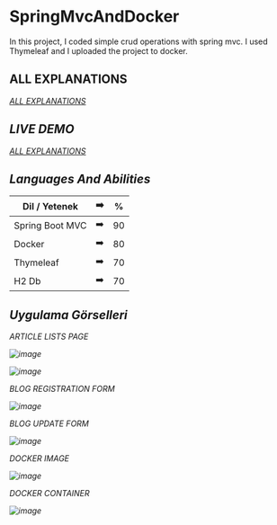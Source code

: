 # SpringMvcAndDocker
 In this project, I coded simple crud operations with spring mvc. I used Thymeleaf and I uploaded the project to docker.
 
 ## ALL EXPLANATIONS
<p><em><a href="https://bsseylcin.medium.com/spri%CC%87ng-mvc-projesi%CC%87-ve-dockera-y%C3%BCklenmesi%CC%87-7ffd815b8830">ALL EXPLANATIONS</a></br>

 ## LIVE DEMO
 <p><em><a href=" https://springbootandocker.herokuapp.com/">ALL EXPLANATIONS</a></br>
 
 ## Languages And Abilities

| Dil / Yetenek | :arrow_right: | % |
| ------------- |:-------------:|:-------------:|
| Spring Boot MVC | :arrow_right: | 90 |
| Docker | :arrow_right: | 80 |
| Thymeleaf | :arrow_right: | 70 |
| H2 Db | :arrow_right: | 70 |
 
 
## Uygulama Görselleri
 
ARTICLE LISTS PAGE

![image](https://user-images.githubusercontent.com/57727223/150048397-9919f3c7-fae9-4363-b495-7cc94c391287.png)

![image](https://user-images.githubusercontent.com/57727223/150048476-e886730a-f335-4246-8551-70db3931471c.png)

BLOG REGISTRATION FORM

![image](https://user-images.githubusercontent.com/57727223/150048535-7bf53505-4ec8-4369-b494-9e61d445c0d6.png)

BLOG UPDATE FORM

![image](https://user-images.githubusercontent.com/57727223/150048581-cf7909a5-c350-4ed0-b515-f1216fbb56ea.png)

DOCKER IMAGE

![image](https://user-images.githubusercontent.com/57727223/150048664-a254b37b-de75-4fbb-b463-c9085cae0f31.png)

DOCKER CONTAINER

![image](https://user-images.githubusercontent.com/57727223/150048684-36ee303e-c519-469a-b85b-b0eaaf6d3aa3.png)

